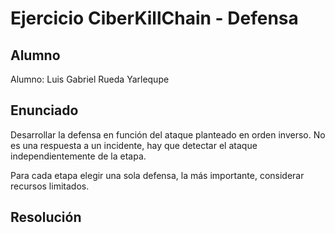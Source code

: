 # Ejercicio CiberKillChain - Defensa

## Alumno

Alumno: Luis Gabriel Rueda Yarlequpe

## Enunciado

Desarrollar la defensa en función del ataque planteado en orden inverso. No es una respuesta a un incidente, hay que detectar el ataque independientemente de la etapa.

Para cada etapa elegir una sola defensa, la más importante, considerar recursos limitados.

## Resolución
